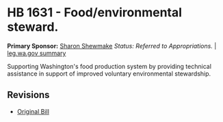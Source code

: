 # HB 1631 - Food/environmental steward.
**Primary Sponsor:** [Sharon Shewmake](/person/leg/sharon.shewmake.md)
*Status: Referred to Appropriations.* | [leg.wa.gov summary](https://app.leg.wa.gov/billsummary?BillNumber=1631&Year=2021)

Supporting Washington's food production system by providing technical assistance in support of improved voluntary environmental stewardship.

## Revisions
* [Original Bill](1/)
